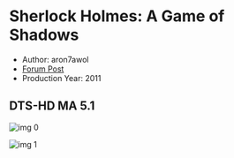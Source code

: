 # Sherlock Holmes: A Game of Shadows

* Author: aron7awol
* [Forum Post](https://www.avsforum.com/threads/bass-eq-for-filtered-movies.2995212/post-58333676)
* Production Year: 2011

## DTS-HD MA 5.1

![img 0](https://i.imgur.com/o2tG0x9.jpg)

![img 1](https://i.imgur.com/8Og9bSm.jpg)

